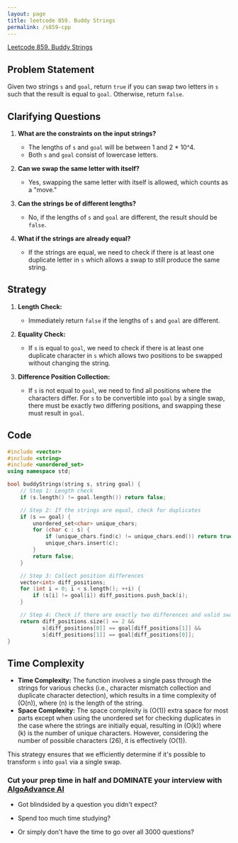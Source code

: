 ```yaml
---
layout: page
title: leetcode 859. Buddy Strings
permalink: /s859-cpp
---
```

[Leetcode 859. Buddy Strings](https://algoadvance.github.io/algoadvance/l859)
## Problem Statement

Given two strings `s` and `goal`, return `true` if you can swap two letters in `s` such that the result is equal to `goal`. Otherwise, return `false`.

## Clarifying Questions

1. **What are the constraints on the input strings?**
   - The lengths of `s` and `goal` will be between 1 and 2 * 10^4.
   - Both `s` and `goal` consist of lowercase letters.

2. **Can we swap the same letter with itself?**
   - Yes, swapping the same letter with itself is allowed, which counts as a "move."

3. **Can the strings be of different lengths?**
   - No, if the lengths of `s` and `goal` are different, the result should be `false`.

4. **What if the strings are already equal?**
   - If the strings are equal, we need to check if there is at least one duplicate letter in `s` which allows a swap to still produce the same string.

## Strategy

1. **Length Check:**
   - Immediately return `false` if the lengths of `s` and `goal` are different.

2. **Equality Check:**
   - If `s` is equal to `goal`, we need to check if there is at least one duplicate character in `s` which allows two positions to be swapped without changing the string.

3. **Difference Position Collection:**
   - If `s` is not equal to `goal`, we need to find all positions where the characters differ. For `s` to be convertible into `goal` by a single swap, there must be exactly two differing positions, and swapping these must result in `goal`.

## Code

```cpp
#include <vector>
#include <string>
#include <unordered_set>
using namespace std;

bool buddyStrings(string s, string goal) {
    // Step 1: Length check
    if (s.length() != goal.length()) return false;

    // Step 2: If the strings are equal, check for duplicates
    if (s == goal) {
        unordered_set<char> unique_chars;
        for (char c : s) {
            if (unique_chars.find(c) != unique_chars.end()) return true;
            unique_chars.insert(c);
        }
        return false;
    }

    // Step 3: Collect position differences
    vector<int> diff_positions;
    for (int i = 0; i < s.length(); ++i) {
        if (s[i] != goal[i]) diff_positions.push_back(i);
    }

    // Step 4: Check if there are exactly two differences and valid swap can fix it
    return diff_positions.size() == 2 &&
           s[diff_positions[0]] == goal[diff_positions[1]] &&
           s[diff_positions[1]] == goal[diff_positions[0]];
}
```

## Time Complexity

- **Time Complexity:** The function involves a single pass through the strings for various checks (i.e., character mismatch collection and duplicate character detection), which results in a time complexity of \(O(n)\), where \(n\) is the length of the string.
- **Space Complexity:** The space complexity is \(O(1)\) extra space for most parts except when using the unordered set for checking duplicates in the case where the strings are initially equal, resulting in \(O(k)\) where \(k\) is the number of unique characters. However, considering the number of possible characters (26), it is effectively \(O(1)\).

This strategy ensures that we efficiently determine if it's possible to transform `s` into `goal` via a single swap.


### Cut your prep time in half and DOMINATE your interview with [AlgoAdvance AI](https://algoAdvance.com)

- Got blindsided by a question you didn't expect?

- Spend too much time studying?

- Or simply don't have the time to go over all 3000 questions?


